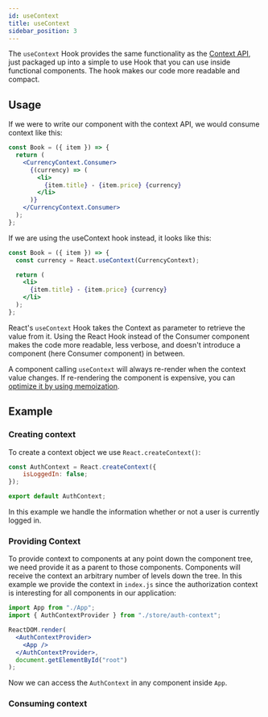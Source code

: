 ```yaml
---
id: useContext
title: useContext
sidebar_position: 3
---
```


The `useContext` Hook provides the same functionality as the [Context API](../Advanced%20Concepts/Context), just packaged up into a simple to use Hook that you can use inside functional components. The hook makes our code more readable and compact.

## Usage

If we were to write our component with the context API, we would consume context like this:

```jsx {3}
const Book = ({ item }) => {
  return (
    <CurrencyContext.Consumer>
      {(currency) => (
        <li>
          {item.title} - {item.price} {currency}
        </li>
      )}
    </CurrencyContext.Consumer>
  );
};
```

If we are using the useContext hook instead, it looks like this:

```jsx {2,6}
const Book = ({ item }) => {
  const currency = React.useContext(CurrencyContext);

  return (
    <li>
      {item.title} - {item.price} {currency}
    </li>
  );
};
```

React's `useContext` Hook takes the Context as parameter to retrieve the value from it. Using the React Hook instead of the Consumer component makes the code more readable, less verbose, and doesn't introduce a component (here Consumer component) in between.

A component calling `useContext` will always re-render when the context value changes. If re-rendering the component is expensive, you can [optimize it by using memoization](https://github.com/facebook/react/issues/15156#issuecomment-474590693).

## Example

### Creating context

To create a context object we use `React.createContext()`:

```jsx title="/store/auth-context.js"
const AuthContext = React.createContext({
    isLoggedIn: false;
});

export default AuthContext;
```

In this example we handle the information whether or not a user is currently logged in.

### Providing Context

To provide context to components at any point down the component tree, we need provide it as a parent to those components. Components will receive the context an arbitrary number of levels down the tree. In this example we provide the context in `index.js` since the authorization context is interesting for all components in our application:

```jsx
import App from "./App";
import { AuthContextProvider } from "./store/auth-context";

ReactDOM.render(
  <AuthContextProvider>
    <App />
  </AuthContextProvider>,
  document.getElementById("root")
);
```

Now we can access the `AuthContext` in any component inside `App`.

### Consuming context
